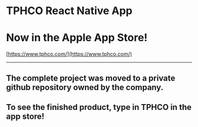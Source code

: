 # TPHCO React Native App
# Now in the Apple App Store!
[https://www.tphco.com/](https://www.tphco.com/)

---

## The complete project was moved to a private github repository owned by the company.

## To see the finished product, type in TPHCO in the app store!

